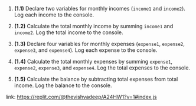 1.  **(1.1)** Declare two variables for monthly incomes (`income1` and `income2`). Log each income to the console.
    
2.  **(1.2)** Calculate the total monthly income by summing `income1` and `income2`. Log the total income to the console.
    
3.  **(1.3)** Declare four variables for monthly expenses (`expense1`, `expense2`, `expense3`, and `expense4`). Log each expense to the console.
    
4.  **(1.4)** Calculate the total monthly expenses by summing `expense1`, `expense2`, `expense3`, and `expense4`. Log the total expenses to the console.
    
5.  **(1.5)** Calculate the balance by subtracting total expenses from total income. Log the balance to the console.


link: https://replit.com/@thevishvadeep/A24HW1?v=1#index.js
